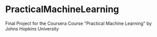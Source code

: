 # PracticalMachineLearning

Final Project for the Coursera Course "Practical Machine Learning" by Johns Hopkins University

